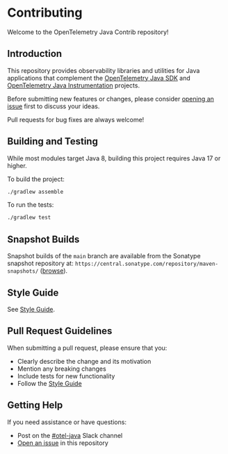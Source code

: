 # Contributing

Welcome to the OpenTelemetry Java Contrib repository!

## Introduction

This repository provides observability libraries and utilities for Java applications that complement
the [OpenTelemetry Java SDK](https://github.com/open-telemetry/opentelemetry-java) and
[OpenTelemetry Java Instrumentation](https://github.com/open-telemetry/opentelemetry-java-instrumentation)
projects.

Before submitting new features or changes, please consider
[opening an issue](https://github.com/open-telemetry/opentelemetry-java-contrib/issues/new) first to
discuss your ideas.

Pull requests for bug fixes are always welcome!

## Building and Testing

While most modules target Java 8, building this project requires Java 17 or higher.

To build the project:

```bash
./gradlew assemble
```

To run the tests:

```bash
./gradlew test
```

## Snapshot Builds

Snapshot builds of the `main` branch are available from the Sonatype snapshot repository at:
`https://central.sonatype.com/repository/maven-snapshots/`
([browse](https://central.sonatype.com/service/rest/repository/browse/maven-snapshots/io/opentelemetry/contrib/)).

## Style Guide

See [Style Guide](docs/style-guide.md).

## Pull Request Guidelines

When submitting a pull request, please ensure that you:

- Clearly describe the change and its motivation
- Mention any breaking changes
- Include tests for new functionality
- Follow the [Style Guide](docs/style-guide.md)

## Getting Help

If you need assistance or have questions:

- Post on the [#otel-java](https://cloud-native.slack.com/archives/C014L2KCTE3) Slack channel
- [Open an issue](https://github.com/open-telemetry/opentelemetry-java-contrib/issues/new/choose) in
  this repository
